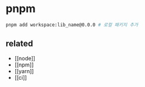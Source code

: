 # pnpm

```sh 
pnpm add workspace:lib_name@0.0.0 # 로컬 패키지 추가
```

## related
- [[node]]
- [[npm]]
- [[yarn]]
- [[ci]]
